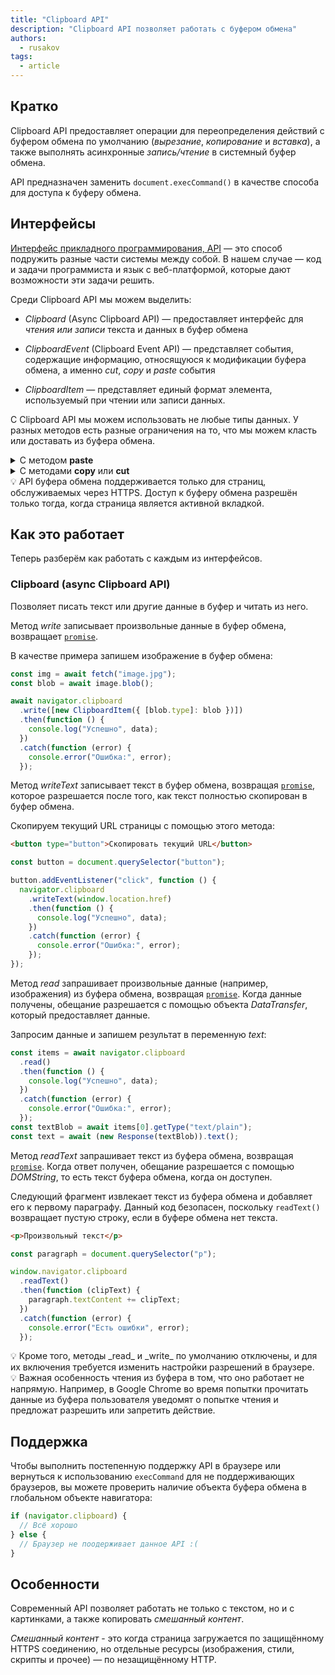 ```yaml
---
title: "Clipboard API"
description: "Clipboard API позволяет работать с буфером обмена"
authors:
  - rusakov
tags:
  - article
---
```


## Кратко

Clipboard API предоставляет операции для переопределения действий с буфером обмена по умолчанию (_вырезание_, _копирование_ и _вставка_), а также выполнять асинхронные _запись/чтение_ в системный буфер обмена.

API предназначен заменить `document.execCommand()` в качестве способа для доступа к буферу обмена.

## Интерфейсы

[Интерфейс прикладного программирования, API](/js/api) —  это способ подружить разные части системы между собой. В нашем случае — код и задачи программиста и язык с веб-платформой, которые дают возможности эти задачи решить.

Среди Clipboard API мы можем выделить:

- _Clipboard_ (Async Clipboard API) — предоставляет интерфейс для _чтения или записи_ текста и данных в буфер обмена

- _ClipboardEvent_ (Clipboard Event API) — представляет события, содержащие информацию, относящуюся к модификации буфера обмена, а именно _cut_, _copy_ и _paste_ события

- _ClipboardItem_ — представляет единый формат элемента, используемый при чтении или записи данных.

С Clipboard API мы можем использовать не любые типы данных. У разных методов есть разные ограничения на то, что мы можем класть или доставать из буфера обмена.

<details>
  <summary>С методом <strong>paste</strong></summary>

  - text/plain
  - text/uri-list
  - text/csv
  - text/css
  - text/html
  - application/xhtml+xml
  - image/png
  - image/jpg, image/jpeg
  - image/gif
  - image/svg+xml
  - application/xml, text/xml
  - application/javascript
  - application/json
  - application/octet-stream
</details>

<details>
  <summary>С методами <strong>copy</strong> или <strong>cut</strong></summary>

  - text/plain
  - text/uri-list
  - text/csv
  - text/html
  - image/svg+xml
  - application/xml, text/xml
  - application/json
</details>

<aside>
💡 API буфера обмена поддерживается только для страниц, обслуживаемых через HTTPS. Доступ к буферу обмена разрешён только тогда, когда страница является активной вкладкой.
</aside>

## Как это работает

Теперь разберём как работать с каждым из интерфейсов.

### Clipboard (async Clipboard API)

Позволяет писать текст или другие данные в буфер и читать из него.

Метод _write_ записывает произвольные данные в буфер обмена, возвращает [`promise`](/js/promise/).

В качестве примера запишем изображение в буфер обмена:

```js
const img = await fetch("image.jpg");
const blob = await image.blob();

await navigator.clipboard
  .write([new ClipboardItem({ [blob.type]: blob })])
  .then(function () {
    console.log("Успешно", data);
  })
  .catch(function (error) {
    console.error("Ошибка:", error);
  });
```

Метод _writeText_ записывает текст в буфер обмена, возвращая [`promise`](/js/promise/), которое разрешается после того, как текст полностью скопирован в буфер обмена.

Скопируем текущий URL страницы с помощью этого метода:

```html
<button type="button">Скопировать текущий URL</button>
```

```js
const button = document.querySelector("button");

button.addEventListener("click", function () {
  navigator.clipboard
    .writeText(window.location.href)
    .then(function () {
      console.log("Успешно", data);
    })
    .catch(function (error) {
      console.error("Ошибка:", error);
    });
});
```

Метод _read_ запрашивает произвольные данные (например, изображения) из буфера обмена, возвращая [`promise`](/js/promise/). Когда данные получены, обещание разрешается с помощью объекта _DataTransfer_, который предоставляет данные.

Запросим данные и запишем результат в переменную _text_:

```js
const items = await navigator.clipboard
  .read()
  .then(function () {
    console.log("Успешно", data);
  })
  .catch(function (error) {
    console.error("Ошибка:", error);
  });
const textBlob = await items[0].getType("text/plain");
const text = await (new Response(textBlob)).text();
```

Метод _readText_ запрашивает текст из буфера обмена, возвращая [`promise`](/js/promise/). Когда ответ получен, обещание разрешается с помощью _DOMString_, то есть текст буфера обмена, когда он доступен.

Следующий фрагмент извлекает текст из буфера обмена и добавляет его к первому параграфу. Данный код безопасен, поскольку `readText()` возвращает пустую строку, если в буфере обмена нет текста.

```html
<p>Произвольный текст</p>
```

```js
const paragraph = document.querySelector("p");

window.navigator.clipboard
  .readText()
  .then(function (clipText) {
    paragraph.textContent += clipText;
  })
  .catch(function (error) {
    console.error("Есть ошибки", error);
  });
```

<aside>
💡 Кроме того, методы _read_ и _write_ по умолчанию отключены, и для их включения требуется изменить настройки разрешений в браузере.
</aside>
<aside>
💡 Важная особенность чтения из буфера в том, что оно работает не напрямую. Например, в Google Chrome во время попытки прочитать данные из буфера пользователя уведомят о попытке чтения и предложат разрешить или запретить действие.
</aside>

## Поддержка

Чтобы выполнить постепенную поддержку API в браузере или вернуться к использованию `execCommand` для не поддерживающих браузеров, вы можете проверить наличие объекта буфера обмена в глобальном объекте навигатора:

```js
if (navigator.clipboard) {
  // Всё хорошо
} else {
  // Браузер не поодерживает данное API :(
}
```

## Особенности

Современный API позволяет работать не только с текстом, но и с картинками, а также копировать _смешанный контент_.

_Смешанный контент_ - это когда страница загружается по защищённому HTTPS соединению, но отдельные ресурсы (изображения, стили, скрипты и прочее) — по незащищённому HTTP.
